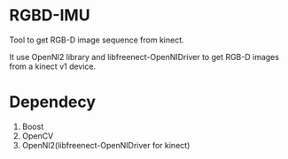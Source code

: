# RGBD-IMU

Tool to get RGB-D image sequence from kinect.

It use OpenNI2 library and libfreenect-OpenNIDriver to get RGB-D images from a kinect v1 device.

# Dependecy

1. Boost
2. OpenCV
3. OpenNI2(libfreenect-OpenNIDriver for kinect)

